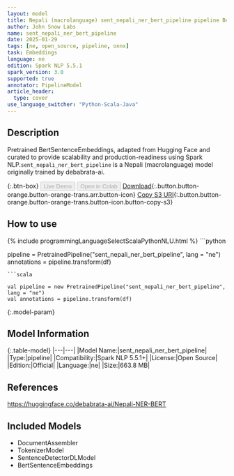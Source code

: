 ```yaml
---
layout: model
title: Nepali (macrolanguage) sent_nepali_ner_bert_pipeline pipeline BertSentenceEmbeddings from debabrata-ai
author: John Snow Labs
name: sent_nepali_ner_bert_pipeline
date: 2025-01-29
tags: [ne, open_source, pipeline, onnx]
task: Embeddings
language: ne
edition: Spark NLP 5.5.1
spark_version: 3.0
supported: true
annotator: PipelineModel
article_header:
  type: cover
use_language_switcher: "Python-Scala-Java"
---
```


## Description

Pretrained BertSentenceEmbeddings, adapted from Hugging Face and curated to provide scalability and production-readiness using Spark NLP.`sent_nepali_ner_bert_pipeline` is a Nepali (macrolanguage) model originally trained by debabrata-ai.

{:.btn-box}
<button class="button button-orange" disabled>Live Demo</button>
<button class="button button-orange" disabled>Open in Colab</button>
[Download](https://s3.amazonaws.com/auxdata.johnsnowlabs.com/public/models/sent_nepali_ner_bert_pipeline_ne_5.5.1_3.0_1738153480906.zip){:.button.button-orange.button-orange-trans.arr.button-icon}
[Copy S3 URI](s3://auxdata.johnsnowlabs.com/public/models/sent_nepali_ner_bert_pipeline_ne_5.5.1_3.0_1738153480906.zip){:.button.button-orange.button-orange-trans.button-icon.button-copy-s3}

## How to use



<div class="tabs-box" markdown="1">
{% include programmingLanguageSelectScalaPythonNLU.html %}
```python

pipeline = PretrainedPipeline("sent_nepali_ner_bert_pipeline", lang = "ne")
annotations =  pipeline.transform(df)   

```
```scala

val pipeline = new PretrainedPipeline("sent_nepali_ner_bert_pipeline", lang = "ne")
val annotations = pipeline.transform(df)

```
</div>

{:.model-param}
## Model Information

{:.table-model}
|---|---|
|Model Name:|sent_nepali_ner_bert_pipeline|
|Type:|pipeline|
|Compatibility:|Spark NLP 5.5.1+|
|License:|Open Source|
|Edition:|Official|
|Language:|ne|
|Size:|663.8 MB|

## References

https://huggingface.co/debabrata-ai/Nepali-NER-BERT

## Included Models

- DocumentAssembler
- TokenizerModel
- SentenceDetectorDLModel
- BertSentenceEmbeddings